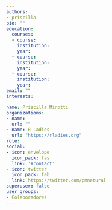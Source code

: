 ```yaml
---
authors:
- priscilla
bio: ""
education:
  courses:
  - course: 
    institution: 
    year:
  - course: 
    institution: 
    year:
  - course: 
    institution: 
    year:
email: ""
interests:

name: Priscilla Minotti
organizations:
- name: 
  url: ""
- name: R-Ladies
  url: "https://rladies.org"
role: 
social:
- icon: envelope
  icon_pack: fas
  link: '#contact'
- icon: twitter
  icon_pack: fab
  link: https://twitter.com/pmnatural
superuser: false
user_groups:
- Colaboradores
---
```


